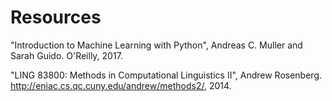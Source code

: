 # Resources

"Introduction to Machine Learning with Python", Andreas C. Muller and Sarah Guido. O'Reilly, 2017.

"LING 83800: Methods in Computational Linguistics II", Andrew Rosenberg.  http://eniac.cs.qc.cuny.edu/andrew/methods2/, 2014.
